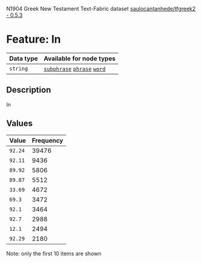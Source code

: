 <p>N1904 Greek New Testament Text-Fabric dataset <a href="https://github.com/saulocantanhede/tfgreek2">saulocantanhede/tfgreek2 - 0.5.3</a></p>

<h1>Feature: ln</h1>

<table>
<thead>
<tr>
  <th>Data type</th>
  <th>Available for node types</th>
</tr>
</thead>
<tbody>
<tr>
  <td><code>string</code></td>
  <td><A HREF="featurebynodetype.md#subphrase"><code>subphrase</code></A> <A HREF="featurebynodetype.md#phrase"><code>phrase</code></A> <A HREF="featurebynodetype.md#word"><code>word</code></A></td>
</tr>
</tbody>
</table>

<h2>Description</h2>

<p>ln</p>

<h2>Values</h2>

<table>
<thead>
<tr>
  <th>Value</th>
  <th>Frequency</th>
</tr>
</thead>
<tbody>
<tr>
  <td><code>92.24</code></td>
  <td>39476</td>
</tr>
<tr>
  <td><code>92.11</code></td>
  <td>9436</td>
</tr>
<tr>
  <td><code>89.92</code></td>
  <td>5806</td>
</tr>
<tr>
  <td><code>89.87</code></td>
  <td>5512</td>
</tr>
<tr>
  <td><code>33.69</code></td>
  <td>4672</td>
</tr>
<tr>
  <td><code>69.3</code></td>
  <td>3472</td>
</tr>
<tr>
  <td><code>92.1</code></td>
  <td>3464</td>
</tr>
<tr>
  <td><code>92.7</code></td>
  <td>2988</td>
</tr>
<tr>
  <td><code>12.1</code></td>
  <td>2494</td>
</tr>
<tr>
  <td><code>92.29</code></td>
  <td>2180</td>
</tr>
</tbody>
</table>

<p>Note: only the first 10 items are shown</p>
